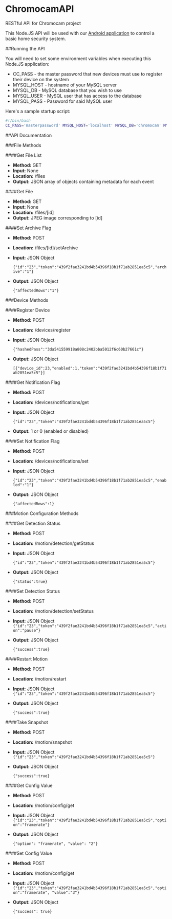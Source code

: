 # ChromocamAPI
RESTful API for Chromocam project

This Node.JS API will be used with our [Android application](https://github.com/ZhangC1459/Chromocam) to control a basic home security system.

##Running the API

You will need to set some environment variables when executing this Node.JS application:

 - CC_PASS - the master password that new devices must use to register their device on the system
 - MYSQL_HOST - hostname of your MySQL server
 - MYSQL_DB - MySQL database that you wish to use
 - MYSQL_USER - MySQL user that has access to the database
 - MYSQL_PASS - Password for said MySQL user

Here's a sample startup script:
```bash
#!/bin/bash
CC_PASS='masterpassword' MYSQL_HOST='localhost' MYSQL_DB='chromocam' MYSQL_USER='dbuser' MYSQL_PASS='password' node server
```
##API Documentation

###File Methods

####Get File List

- **Method:** GET
- **Input:** None
- **Location:** /files
- **Output:** JSON array of objects containing metadata for each event

####Get File
- **Method:** GET
- **Input:** None
- **Location:** /files/[id]
- **Output:** JPEG image corresponding to [id]

####Set Archive Flag
- **Method:** POST
- **Location:** /files/[id]/setArchive
- **Input:** JSON Object

  `{"id":"23","token":"439f2fae3241bd4b54396f18b1f71ab2851ea5c5","archive":"1"}`
- **Output:** JSON Object

  `{"affectedRows":"1"}`

###Device Methods

####Register Device
- **Method:** POST
- **Location:** /devices/register
- **Input:** JSON Object

  `{"hashedPass":"3da541559918a808c2402bba5012f6c60b27661c"}`
- **Output:** JSON Object

  `[{"device_id":23,"enabled":1,"token":"439f2fae3241bd4b54396f18b1f71ab2851ea5c5"}]`

####Get Notification Flag
- **Method:** POST
- **Location:** /devices/notifications/get
- **Input:** JSON Object

  `{"id":"23","token":"439f2fae3241bd4b54396f18b1f71ab2851ea5c5"}`
- **Output:** 1 or 0 (enabled or disabled)

####Set Notification Flag
- **Method:** POST
- **Location:** /devices/notifications/set
- **Input:** JSON Object

  `{"id":"23","token":"439f2fae3241bd4b54396f18b1f71ab2851ea5c5","enabled":"1"}`
- **Output:** JSON Object

  `{"affectedRows":1}`

###Motion Configuration Methods

####Get Detection Status
- **Method:** POST
- **Location:** /motion/detection/getStatus
- **Input:** JSON Object

  `{"id":"23","token":"439f2fae3241bd4b54396f18b1f71ab2851ea5c5"}`
- **Output:** JSON Object

  `{"status":true}`

####Set Detection Status
- **Method:** POST
- **Location:** /motion/detection/setStatus
- **Input:** JSON Object
  `{"id":"23","token":"439f2fae3241bd4b54396f18b1f71ab2851ea5c5","action":"pause"}`
- **Output:** JSON Object

  `{"success":true}`

####Restart Motion
- **Method:** POST
- **Location:** /motion/restart
- **Input:** JSON Object
  `{"id":"23","token":"439f2fae3241bd4b54396f18b1f71ab2851ea5c5"}`
- **Output:** JSON Object

  `{"success":true}`

####Take Snapshot
- **Method:** POST
- **Location:** /motion/snapshot
- **Input:** JSON Object
  `{"id":"23","token":"439f2fae3241bd4b54396f18b1f71ab2851ea5c5"}`
- **Output:** JSON Object

  `{"success":true}`

####Get Config Value
- **Method:** POST
- **Location:** /motion/config/get
- **Input:** JSON Object
  `{"id":"23","token":"439f2fae3241bd4b54396f18b1f71ab2851ea5c5","option":"framerate"}`
- **Output:** JSON Object

  `{"option": "framerate", "value": "2"}`

####Set Config Value
- **Method:** POST
- **Location:** /motion/config/get
- **Input:** JSON Object
  `{"id":"23","token":"439f2fae3241bd4b54396f18b1f71ab2851ea5c5","option":"framerate", "value":"3"}`
- **Output:** JSON Object

  `{"success": true}`
